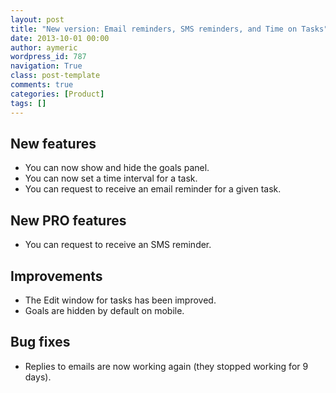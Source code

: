 ```yaml
---
layout: post
title: "New version: Email reminders, SMS reminders, and Time on Tasks"
date: 2013-10-01 00:00
author: aymeric
wordpress_id: 787
navigation: True
class: post-template
comments: true
categories: [Product]
tags: []
---
```



## New features 

* You can now show and hide the goals panel.  
* You can now set a time interval for a task.  
* You can request to receive an email reminder for a given task.  

## New PRO features 

* You can request to receive an SMS reminder.  

## Improvements 

* The Edit window for tasks has been improved.  
* Goals are hidden by default on mobile.  

## Bug fixes

* Replies to emails are now working again (they stopped working for 9 days).

